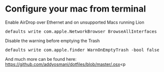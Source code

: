 <!--
title : Configure your mac from terminal
author : Roman Ožana <ozana@omdesign.cz>
date : 26.12.2013 11:22:25
tags : mac, osx, terminal, tip
-->

# Configure your mac from terminal

Enable AirDrop over Ethernet and on unsupported Macs running Lion

<pre>defaults write com.apple.NetworkBrowser BrowseAllInterfaces -bool true</pre>

Disable the warning before emptying the Trash

<pre>defaults write com.apple.finder WarnOnEmptyTrash -bool false</pre>

And much more can be found here: https://github.com/addyosmani/dotfiles/blob/master/.osx<p</p>